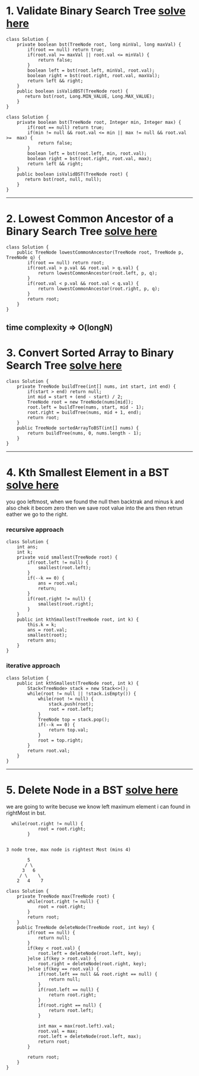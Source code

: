 # 1. Validate Binary Search Tree [solve here](https://leetcode.com/problems/validate-binary-search-tree/)

```
class Solution {
    private boolean bst(TreeNode root, long minVal, long maxVal) {
        if(root == null) return true;
        if(root.val >= maxVal || root.val <= minVal) {
            return false;
        }
        boolean left = bst(root.left, minVal, root.val);
        boolean right = bst(root.right, root.val, maxVal);
        return left && right;
    }
    public boolean isValidBST(TreeNode root) {
       return bst(root, Long.MIN_VALUE, Long.MAX_VALUE);
    }
}
```
```
class Solution {
    private boolean bst(TreeNode root, Integer min, Integer max) {
        if(root == null) return true;
        if(min != null && root.val <= min || max != null && root.val >=  max) {
            return false;
        }
        boolean left = bst(root.left, min, root.val);
        boolean right = bst(root.right, root.val, max);
        return left && right;
    }
    public boolean isValidBST(TreeNode root) {
       return bst(root, null, null);
    }
}
```
---
# 2. Lowest Common Ancestor of a Binary Search Tree [solve here](https://leetcode.com/problems/lowest-common-ancestor-of-a-binary-search-tree/)
```
class Solution {
    public TreeNode lowestCommonAncestor(TreeNode root, TreeNode p, TreeNode q) {
        if(root == null) return root;
        if(root.val > p.val && root.val > q.val) {
            return lowestCommonAncestor(root.left, p, q);
        }
        if(root.val < p.val && root.val < q.val) {
            return lowestCommonAncestor(root.right, p, q);
        }
        return root;
    }
}
```
time complexity => O(longN)
---
# 3. Convert Sorted Array to Binary Search Tree [solve here](https://leetcode.com/problems/convert-sorted-array-to-binary-search-tree/)
```
class Solution {
    private TreeNode buildTree(int[] nums, int start, int end) {
        if(start > end) return null;
        int mid = start + (end - start) / 2;
        TreeNode root = new TreeNode(nums[mid]);
        root.left = buildTree(nums, start, mid - 1);
        root.right = buildTree(nums, mid + 1, end);
        return root;
    }
    public TreeNode sortedArrayToBST(int[] nums) {
        return buildTree(nums, 0, nums.length - 1);
    }
}
```
---
# 4. Kth Smallest Element in a BST [solve here](https://leetcode.com/problems/kth-smallest-element-in-a-bst/)
you goo leftmost, when we found the null then backtrak and minus k and also chek it becom zero then we save root value into the ans then retrun eather we go to the right.
### recursive approach
```
class Solution {
    int ans;
    int k;
    private void smallest(TreeNode root) {
        if(root.left != null) {
            smallest(root.left);
        }
        if(--k == 0) {
            ans = root.val;
            return;
        }
        if(root.right != null) {
            smallest(root.right);
        }
    }
    public int kthSmallest(TreeNode root, int k) {
        this.k = k;
        ans = root.val;
        smallest(root);
        return ans;
    }
}
```
### iterative approach
```
class Solution {
    public int kthSmallest(TreeNode root, int k) {
        Stack<TreeNode> stack = new Stack<>();
        while(root != null || !stack.isEmpty()) {
            while(root != null) {
                stack.push(root);
                root = root.left;
            }
            TreeNode top = stack.pop();
            if(--k == 0) {
                return top.val;
            }
            root = top.right;
        }
        return root.val;
    }
}
```
---
# 5. Delete Node in a BST [solve here](https://leetcode.com/problems/delete-node-in-a-bst/)
we are going to write becuse we know left maximum element i can found in rightMost in bst.
```
  while(root.right != null) {
            root = root.right;
        }


3 node tree, max node is rightest Most (mins 4)

        5
       / \
      3   6
     / \    \
    2   4    7

```
```
class Solution {
    private TreeNode max(TreeNode root) {
        while(root.right != null) {
            root = root.right;
        }
        return root;
    }
    public TreeNode deleteNode(TreeNode root, int key) {
        if(root == null) {
            return null;
        }
        if(key < root.val) {
            root.left = deleteNode(root.left, key);
        }else if(key > root.val) {
            root.right = deleteNode(root.right, key);
        }else if(key == root.val) {
            if(root.left == null && root.right == null) {
                return null;
            }
            if(root.left == null) {
                return root.right;
            }
            if(root.right == null) {
                return root.left;
            }

            int max = max(root.left).val;
            root.val = max;
            root.left = deleteNode(root.left, max);
            return root;
        }

        return root;
    }
}
```
